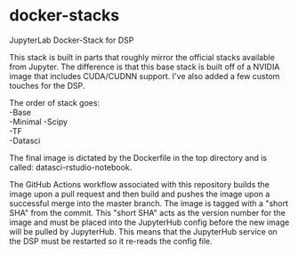 # docker-stacks

JupyterLab Docker-Stack for DSP

This stack is built in parts that roughly mirror the official stacks available from Jupyter. The difference is that this base stack is built off of a NVIDIA image that includes CUDA/CUDNN support. I've also added a few custom touches for the DSP.

 The order of stack goes:  
 -Base  
 -Minimal
 -Scipy  
 -TF  
 -Datasci  

The final image is dictated by the Dockerfile in the top directory and is called: datasci-rstudio-notebook.

The GitHub Actions workflow associated with this repository builds the image upon a pull request and then build and pushes the image upon a successful merge into the master branch. The image is tagged with a "short SHA" from the commit. This "short SHA" acts as the version number for the image and must be placed into the JupyterHub config before the new image will be pulled by JupyterHub.  This means that the JupyterHub service on the DSP must be restarted so it re-reads the config file.
